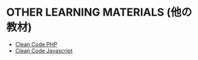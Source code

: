 # OTHER LEARNING MATERIALS (他の教材)
- [Clean Code PHP](https://github.com/tranvelocity/clean-code-php)
- [Clean Code Javascript](https://github.com/tranvelocity/clean-code-javascript)
